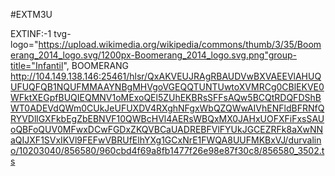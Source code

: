 #EXTM3U

EXTINF:-1 tvg-logo="https://upload.wikimedia.org/wikipedia/commons/thumb/3/35/Boomerang_2014_logo.svg/1200px-Boomerang_2014_logo.svg.png"group-title="Infantil", BOOMERANG
http://104.149.138.146:25461/hlsr/QxAKVEUJRAgRBAUDVwBXVAEEVlAHUQUFUQFQB1NQUFMMAAYNBgMHVgoVGEQQTUNTUwtoXVMRCg0CBlEKVE0WFktXEGpfBUQIEQMNV1oMExoQEl5ZUhEKBRsSFFsAQw5BCQtRDQFDShBWT0ADEVdQWm0CUkJeUFUXDV4RXghNFgxWbQZQWwAIVhENFldBFRNfQRYVDllGXFkbEgZbEBNVF10QWBcHVl4AERsWBQxMX0JAHxUOFXFiFxsSAUoQBFoQUV0MFwxDCwFGDxZKQVBCaUADREBFVlFYUkJGCEZRFk8aXwNNaQIJXF1SVxIKVl9FEFwVBRUfElhYXg1GCxNrE1FWQA8UUFMKBxVJ/durvalino/10203040/856580/960cbd4f69a8fb1477f26e98e87f30c8/856580_3502.ts
